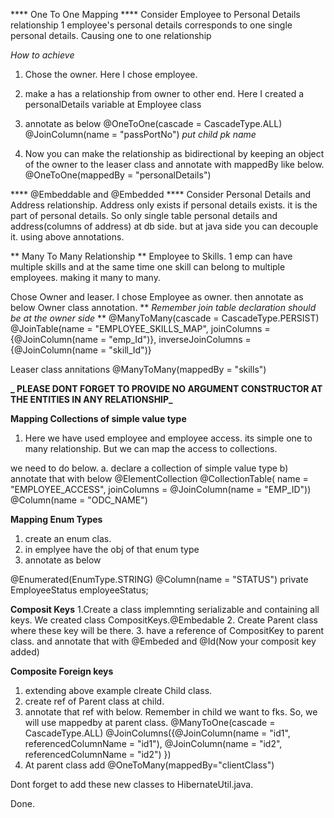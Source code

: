 **** One To One Mapping ****
Consider Employee to Personal Details relationship 1 employee's personal details
corresponds to one single personal details. Causing one to one relationship

 _How to achieve_
 
 1. Chose the owner. Here I chose employee.
 2. make a has a relationship from owner to other end. Here I created a personalDetails
    variable at Employee class
 3. annotate as below
    @OneToOne(cascade = CascadeType.ALL)
        @JoinColumn(name = "passPortNo") _put child pk name_
 
 4. Now you can make the relationship as bidirectional by keeping an object of the owner
    to the leaser class and annotate with mappedBy like below.
    @OneToOne(mappedBy = "personalDetails")
    
**** @Embeddable and @Embedded ****
Consider Personal Details and Address relationship. Address only exists if personal details exists.
it is the part of personal details. So only single table personal details and address(columns of address)
at db side. but at java side you can decouple it. using above annotations.

** Many To Many Relationship **
Employee to Skills. 1 emp can have multiple skills and at the same time one skill can belong to 
multiple employees. making it many to many.

Chose Owner and leaser. I chose Employee as owner.
then annotate as below
Owner class annotation.
** _Remember join table declaration should be at the owner side_ **
@ManyToMany(cascade = CascadeType.PERSIST)
    @JoinTable(name = "EMPLOYEE_SKILLS_MAP",
            joinColumns = {@JoinColumn(name = "emp_Id")},
            inverseJoinColumns = {@JoinColumn(name = "skill_Id")}


Leaser class annitations
@ManyToMany(mappedBy = "skills")


****_ PLEASE DONT FORGET TO PROVIDE NO ARGUMENT CONSTRUCTOR AT THE ENTITIES IN ANY RELATIONSHIP_****

**Mapping Collections of simple value type**
1. Here we have used employee and employee access. its simple one to many relationship. But
we can map the access to collections.

we need to do below.
a. declare a collection of simple value type
b) annotate that with below
        @ElementCollection
        @CollectionTable( name = "EMPLOYEE_ACCESS",
            joinColumns = @JoinColumn(name = "EMP_ID"))
        @Column(name = "ODC_NAME")
        
 **Mapping Enum Types**
 1. create an enum clas.
 2. in emplyee have the obj of that enum type
 3. annotate as below
 
 @Enumerated(EnumType.STRING)
     @Column(name = "STATUS")
     private EmployeeStatus employeeStatus;
     
 **Composit Keys**
 1.Create a class implemnting serializable and containing all keys. We created class CompositKeys.@Embedable
 2. Create Parent class where these key will be there.
 3. have a reference of CompositKey to parent class. and annotate that with @Embeded and @Id(Now your composit key added)
 
 **Composite Foreign keys**
   1. extending above example clreate Child class.
   2. create ref of Parent class at child.
   3. annotate that ref with below. Remember in child we want to fks. So, we will use mappedby at parent class.
   @ManyToOne(cascade = CascadeType.ALL)
       @JoinColumns({@JoinColumn(name = "id1", referencedColumnName = "id1"),
               @JoinColumn(name = "id2", referencedColumnName = "id2")
       })
   4. At parent class add @OneToMany(mappedBy="clientClass")
   
   Dont forget to add these new classes to HibernateUtil.java.
   
   Done.
 